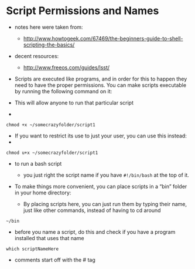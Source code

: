 # Script Permissions and Names

* notes here were taken from: 
	* http://www.howtogeek.com/67469/the-beginners-guide-to-shell-scripting-the-basics/

* decent resources:
	* http://www.freeos.com/guides/lsst/

* Scripts are executed like programs, and in order for this to happen they need to have the proper permissions. You can make scripts executable by running the following command on it:

* This will allow anyone to run that particular script
* 
`chmod +x ~/somecrazyfolder/script1`

* If you want to restrict its use to just your user, you can use this instead:
* 
`chmod u+x ~/somecrazyfolder/script1`

* to run a bash script
	* you just right the script name if you have `#!/bin/bash` at the top of it.

* To make things more convenient, you can place scripts in a “bin” folder in your home directory:
	* By placing scripts here, you can just run them by typing their name, just like other commands, instead of having to cd around

`~/bin`
	
* before you name a script, do this and check if you have a program installed that uses that name

`which scriptNameHere`

* comments start off with the # tag
